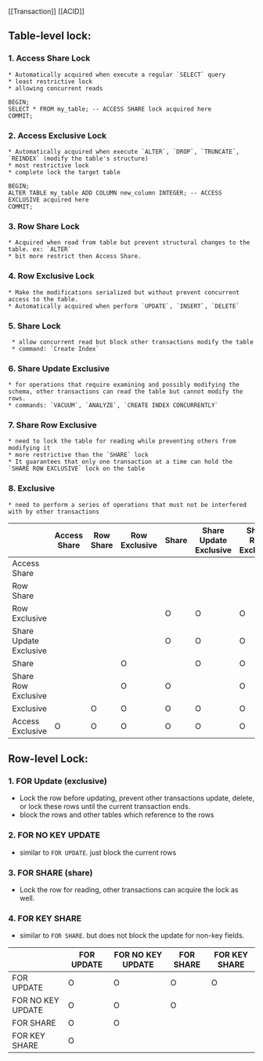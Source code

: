 [[Transaction]]
[[ACID]]
## Table-level lock:
### 1.  Access Share Lock
	* Automatically acquired when execute a regular `SELECT` query
	* least restrictive lock
	* allowing concurrent reads
```
BEGIN;
SELECT * FROM my_table; -- ACCESS SHARE lock acquired here
COMMIT;
```

### 2. Access Exclusive Lock
	* Automatically acquired when execute `ALTER`, `DROP`, `TRUNCATE`, `REINDEX` (modify the table's structure)
	* most restrictive lock
	* complete lock the target table
```
BEGIN; 
ALTER TABLE my_table ADD COLUMN new_column INTEGER; -- ACCESS EXCLUSIVE acquired here 
COMMIT;
```
### 3. Row Share Lock
	* Acquired when read from table but prevent structural changes to the table. ex: `ALTER`
	* bit more restrict then Access Share. 
### 4. Row Exclusive Lock
	* Make the modifications serialized but without prevent concurrent access to the table.
	* Automatically acquired when perform `UPDATE`, `INSERT`, `DELETE`
### 5. **Share Lock**
	 * allow concurrent read but block other transactions modify the table
	 * command: `Create Index`
### 6. Share Update Exclusive
	* for operations that require examining and possibly modifying the schema, other transactions can read the table but cannot modify the rows. 
	* commands: `VACUUM`, `ANALYZE`, `CREATE INDEX CONCURRENTLY`
### 7. Share Row Exclusive
	* need to lock the table for reading while preventing others from modifying it
	* more restrictive than the `SHARE` lock
	* It guarantees that only one transaction at a time can hold the `SHARE ROW EXCLUSIVE` lock on the table
### 8. Exclusive
	* need to perform a series of operations that must not be interfered with by other transactions

|                        | Access Share | Row Share | Row Exclusive | Share | Share Update Exclusive | Share Row Exclusive | Exclusive | Access Exclusive|
| ---------------------- | ------------ |  --------- | ------------- | ----- | ---------------------- | ------------------- | --------- | --------- |
| Access Share           |              |                   |               |       |                       |                     |           | O |
| Row Share              |              |                  |               |       |                        |                     |       O    | O |
| Row Exclusive          |              |                  |               |  O     |         O               |          O           |    O       | O |
| Share Update Exclusive |              |                |               |  O     |         O               |          O           |     O      | O |
| Share                  |              |                   |      O         |       |         O               |          O           |    O       | O |
| Share Row Exclusive    |              |                 |      O         |   O    |                        |         O            |     O      | O |
| Exclusive              |              |           O      |     O          |  O     |        O                |          O           |   O        | O |
| Access Exclusive       |     O         |            O       |      O         |  O     |       O                |          O           |   O        | O |

## Row-level Lock:

### 1.  FOR Update (exclusive)
* Lock the row before updating, prevent other transactions update, delete, or lock these rows until the current transaction ends.
* block the rows and other tables which reference to the rows
### 2. FOR NO KEY UPDATE
* similar to `FOR UPDATE`. just block the current rows
### 3. FOR SHARE (share)
* Lock the row for reading, other transactions can acquire the lock as well.
### 4. FOR KEY SHARE
* similar to `FOR SHARE`. but does not block the update for non-key fields.

|                   | FOR UPDATE | FOR NO KEY UPDATE | FOR SHARE | FOR KEY SHARE |
| ----------------- | ---------- | ----------------- | --------- | ------------- |
| FOR UPDATE        |      O      |         O          |    O       |       O        |
| FOR NO KEY UPDATE |      O      |         O          |    O       |               |
| FOR SHARE         |      O      |         O          |           |               |
| FOR KEY SHARE     |      O      |                   |           |               |
